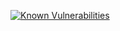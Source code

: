 [![Known Vulnerabilities](https://snyk.io/test/github/filipem2210/twintto-api/badge.svg?targetFile=package.json)](https://snyk.io/test/github/filipem2210/twintto-api?targetFile=package.json)

